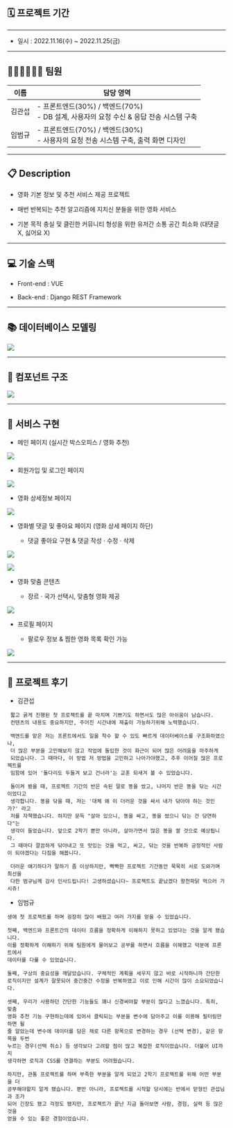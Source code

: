 ## 🗓 프로젝트 기간

---

- 일시 : 2022.11.16(수) ~ 2022.11.25(금)

---

## 👨🏻‍💻👨🏼‍💻 팀원

| 이름  | 담당 영역                                                          |
| --- | -------------------------------------------------------------- |
| 김관섭 | - 프론트엔드(30%) / 백엔드(70%)<br/>- DB 설계, 사용자의 요청 수신 & 응답 전송 시스템 구축 |
| 임범규 | - 프론트엔드(70%) / 백엔드(30%)<br/>- 사용자의 요청 전송 시스템 구축, 출력 화면 디자인     |

---

## 📋 Description

- 영화 기본 정보 및 추천 서비스 제공 프로젝트

- 매번 반복되는 추천 알고리즘에 지치신 분들을 위한 영화 서비스 

- 기본 목적 충실 및 클린한 커뮤니티 형성을 위한 유저간 소통 공간 최소화 (대댓글 X, 싫어요 X)

---

## 💻 기술 스택

- Front-end : VUE

- Back-end  : Django REST Framework

---

## 📚 데이터베이스 모델링

![](${marktext}_assets/2022-11-24-20-12-39-image.png)

---

## 🧮 컴포넌트 구조

![](${marktext}_assets/2022-11-24-20-16-01-image.png)

---

## 📌 서비스 구현

- 메인 페이지 (실시간 박스오피스 / 영화 추천)

![](${marktext}_assets/2022-11-24-20-44-32-image.png)

- 회원가입 및 로그인 페이지

![](${marktext}_assets/2022-11-24-20-46-49-image.png)

- 영화 상세정보 페이지

![](${marktext}_assets/2022-11-24-20-49-32-image.png)

- 영화별 댓글 및 좋아요 페이지 (영화 상세 페이지 하단)
  
  - 댓글 좋아요 구현 & 댓글 작성 · 수정 · 삭제 

![](${marktext}_assets/2022-11-24-20-50-47-image.png)

![](${marktext}_assets/2022-11-24-21-13-25-image.png)

- 영화 맞춤 콘텐츠 
  
  - 장르 · 국가 선택시, 맞춤형 영화 제공

![](${marktext}_assets/2022-11-24-20-51-42-image.png)

- 프로필 페이지
  
  - 팔로우 정보 & 찜한 영화 목록 확인 가능

![](${marktext}_assets/2022-11-24-20-53-28-image.png)

---

## 🤔 프로젝트 후기

- 김관섭

```
 짧고 굵게 진행된 첫 프로젝트를 끝 마치며 기쁘기도 하면서도 많은 아쉬움이 남습니다. 
 컨텐츠의 내용도 중요하지만, 주어진 시간내에 제출이 가능하기위해 노력했습니다.

 백엔드를 맡은 저는 프론트에서도 일을 착수 할 수 있도 빠르게 데이터베이스를 구조화하였으나,
 더 많은 부분을 고민해보지 않고 작업에 돌입한 것이 화근이 되어 많은 어려움을 마주하게
 되었습니다. 그 때마다, 이 방법 저 방법을 고민하고 나아가야했고, 추후 이어질 많은 프로젝트를
 임함에 있어 '돌다리도 두들겨 보고 건너라'는 교훈 되새겨 볼 수 있었습니다.

 돌이켜 봤을 때, 프로젝트 기간의 반은 속된 말로 똥을 쌌고, 나머지 반은 똥을 닦는 시간이었다고 
 생각합니다. 똥을 닦을 때, 저는 '대체 왜 이 더러운 것을 싸서 내가 닦아야 하는 것인가?' 라고
 저를 자책했습니다. 하지만 문득 "살아 있으니, 똥을 싸고, 똥을 쌌으니 닦는 건 당연하다"는
 생각이 들었습니다. 앞으로 2학기 뿐만 아니라, 살아가면서 많은 똥을 쌀 것으로 예상됩니다.
 그 때마다 깔끔하게 닦아내고 또 맛있는 것을 먹고, 싸고, 닦는 것을 반복하 긍정적인 사람이 되야겠다는 다짐을 해봅니다.

 더러운 얘기하다가 말하기 좀 이상하지만, 빡빡한 프로젝트 기간동안 묵묵히 서로 도와가며 최선을 
 다한 범규님께 감사 인사드립니다! 고생하셨습니다~ 프로젝트도 끝났겠다 왕천파닭 먹으러 가시쥬! 
```

- 임범규

```
생애 첫 프로젝트를 하며 굉장히 많이 배웠고 여러 가지를 얻을 수 있었습니다.

첫째, 백엔드와 프론트간의 데이터 흐름을 정확하게 이해하지 못하고 있었다는 것을 알게 됐습니다.
이를 정확하게 이해하기 위해 팀원에게 물어보고 공부를 하면서 흐름을 이해했고 덕분에 프론트에서 
데이터를 다룰 수 있었습니다.

둘째, 구상의 중요성을 깨달았습니다. 구체적인 계획을 세우지 않고 바로 시작하니까 간단한 
로직이지만 설계가 잘못되어 중간중간 수정을 반복하였고 이로 인해 시간이 많이 소요되었습니다. 

셋째, 우리가 사용하던 간단한 기능들도 꽤나 신경써야할 부분이 많다고 느꼈습니다. 특히, 맞춤 
영화 추천 기능 구현하는데에 있어서 클릭되는 부분을 변수에 담아주고 이를 이용해 필터링만 하면 될 
줄 알았는데 변수에 데이터를 담은 채로 다른 항목으로 변경하는 경우 (선택 변경), 같은 항목을 두번
누르는 경우(선택 취소) 등 생각보다 고려할 점이 많고 복잡한 로직이었습니다. 더불어 UI까지 
생각하면 로직과 CSS를 연결하는 부분도 어려웠습니다. 

하지만, 관통 프로젝트를 하며 부족한 부분을 알게 되었고 2학기 프로젝트를 위해 어떤 부분을 더 
공부해야할지 알게 됐습니다. 뿐만 아니라, 프로젝트를 시작할 당시에는 반에서 맏형인 관섭님과 조가 
되어 긴장도 됐고 걱정도 됐지만, 프로젝트가 끝난 지금 돌아보면 사람, 경험, 실력 등 많은 것을 
얻을 수 있는 좋은 경험이었습니다. 
```
